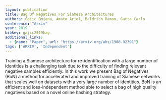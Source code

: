 ```yaml
---
layout: publication
title: Bag Of Negatives For Siamese Architectures
authors: Gajic Bojana, Amato Ariel, Baldrich Ramon, Gatta Carlo
conference: "Arxiv"
year: 2019
bibkey: gajic2019bag
additional_links:
  - {name: "Paper", url: "https://arxiv.org/abs/1908.02391"}
tags: ['ARXIV', 'Independent']
---
```

Training a Siamese architecture for re-identification with a large number of identities is a challenging task due to the difficulty of finding relevant negative samples efficiently. In this work we present Bag of Negatives (BoN) a method for accelerated and improved training of Siamese networks that scales well on datasets with a very large number of identities. BoN is an efficient and loss-independent method able to select a bag of high quality negatives based on a novel online hashing strategy.
